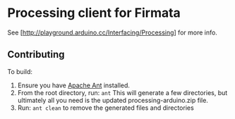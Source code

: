 # Processing client for Firmata

See [http://playground.arduino.cc/Interfacing/Processing] for more info.

## Contributing

To build:

1. Ensure you have [Apache Ant](http://ant.apache.org/) installed.
2. From the root directory, run: `ant`
   This will generate a few directories, but ultimately all you need is the updated
   processing-arduino.zip file.
3. Run: `ant clean` to remove the generated files and directories
